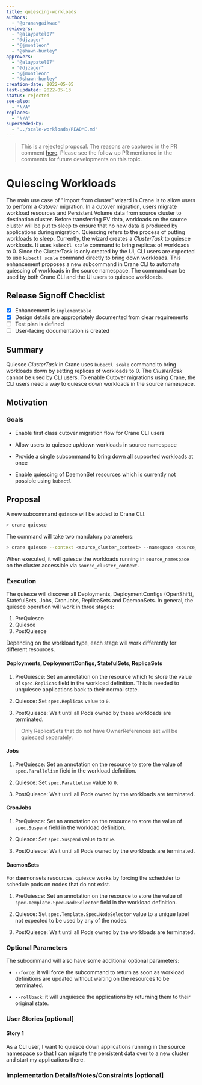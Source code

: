 ```yaml
---
title: quiescing-workloads
authors:
  - "@pranavgaikwad"
reviewers:
  - "@alaypatel07"
  - "@djzager"
  - "@jmontleon"
  - "@shawn-hurley"
approvers:
  - "@alaypatel07"
  - "@djzager"
  - "@jmontleon"
  - "@shawn-hurley"
creation-date: 2022-05-05
last-updated: 2022-05-13
status: rejected
see-also:
  - "N/A"  
replaces:
  - "N/A"
superseded-by:
  - "../scale-workloads/README.md"
---
```


> This is a rejected proposal. The reasons are captured in the PR comment [here](https://github.com/konveyor/enhancements/pull/68#issuecomment-1126050022). Please see the follow up PR mentioned in the comments for future developments on this topic.

# Quiescing Workloads

The main use case of "Import from cluster" wizard in Crane is to allow users to perform a _Cutover_ migration. In a cutover migration, users migrate workload resources and Persistent Volume data from source cluster to destination cluster. Before transferring PV data, workloads on the source cluster will be put to sleep to ensure that no new data is produced by applications during migration. Quiescing refers to the process of putting workloads to sleep. Currently, the wizard creates a _ClusterTask_ to quiesce workloads. It uses `kubectl scale` command to bring replicas of workloads to 0. Since the ClusterTask is only created by the UI, CLI users are expected to use `kubectl scale` command directly to bring down workloads. This enhancement proposes a new subcommand in Crane CLI to automate quiescing of workloads in the source namespace. The command can be used by both Crane CLI and the UI users to quiesce workloads.

## Release Signoff Checklist

- [x] Enhancement is `implementable`
- [x] Design details are appropriately documented from clear requirements
- [ ] Test plan is defined
- [ ] User-facing documentation is created

## Summary

Quiesce _ClusterTask_ in Crane uses `kubectl scale` command to bring workloads down by setting replicas of workloads to 0. The _ClusterTask_ cannot be used by CLI users. To enable Cutover migrations using Crane, the CLI users need a way to quiesce down workloads in the source namespace.

## Motivation

### Goals

- Enable first class cutover migration flow for Crane CLI users

- Allow users to quiesce up/down workloads in source namespace

- Provide a single subcommand to bring down all supported workloads at once

- Enable quiescing of DaemonSet resources which is currently not possible using `kubectl`

## Proposal

A new subcommand `quiesce` will be added to Crane CLI.

```sh
> crane quiesce
```

The command will take two mandatory parameters:

```sh
> crane quiesce --context <source_cluster_context> --namespace <source_namespace>
```

When executed, it will quiesce the workloads running in `source_namespace` on the cluster accessible via `source_cluster_context`. 

### Execution 

The quiesce will discover all Deployments, DeploymentConfigs (OpenShift), StatefulSets, Jobs, CronJobs, ReplicaSets and DaemonSets. In general, the quiesce operation will work in three stages:

1. PreQuiesce
2. Quiesce
3. PostQuiesce

Depending on the workload type, each stage will work differently for different resources.

#### Deployments, DeploymentConfigs, StatefulSets, ReplicaSets

1. PreQuiesce: Set an annotation on the resource which to store the value of `spec.Replicas` field in the workload definition. This is needed to unquiesce applications back to their normal state.

2. Quiesce: Set `spec.Replicas` value to `0`.

3. PostQuiesce: Wait until all Pods owned by these workloads are terminated.

> Only ReplicaSets that do not have OwnerReferences set will be quiesced separately. 

#### Jobs

1. PreQuiesce: Set an annotation on the resource to store the value of `spec.Parallelism` field in the workload definition.

2. Quiesce: Set `spec.Parallelism` value to `0`.

3. PostQuiesce: Wait until all Pods owned by the workloads are terminated.

#### CronJobs

1. PreQuiesce: Set an annotation on the resource to store the value of `spec.Suspend` field in the workload definition.

2. Quiesce: Set `spec.Suspend` value to `true`.

3. PostQuiesce: Wait until all Pods owned by the workloads are terminated.

#### DaemonSets

For daemonsets resources, quiesce works by forcing the scheduler to schedule pods on nodes that do not exist.

1. PreQuiesce: Set an annotation on the resource to store the value of `spec.Template.Spec.NodeSelector` field in the workload definition.

2. Quiesce: Set `spec.Template.Spec.NodeSelector` value to a unique label not expected to be used by any of the nodes.

3. PostQuiesce: Wait until all Pods owned by the workloads are terminated.

### Optional Parameters

The subcommand will also have some additional optional parameters:

- `--force`: it will force the subcommand to return as soon as workload definitions are updated without waiting on the resources to be terminated. 

- `--rollback`: it will unquiesce the applications by returning them to their original state. 

### User Stories [optional]

#### Story 1

As a CLI user, I want to quiesce down applications running in the source namespace so that I can migrate the persistent data over to a new cluster and start my applications there.

### Implementation Details/Notes/Constraints [optional]

